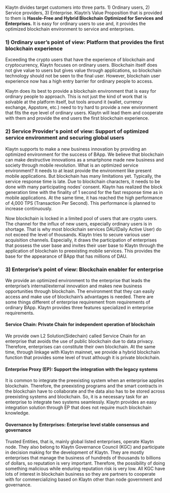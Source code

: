 Klaytn divides target customers into three parts. 1) Ordinary users, 2) Service providers, 3) Enterprise. Klaytn’s Value Proposition that is provided to them is **Hassle-Free and Hybrid Blockchain Optimized for Services and Enterprises.** It is easy for ordinary users to use and, it provides the optimized blockchain environment to service and enterprises.

### 1) Ordinary user’s point of view: Platform that provides the first blockchain experience

Exceeding the crypto users that have the experience of blockchain and cryptocurrency, Klaytn focuses on ordinary users. Blockchain itself does not give value to users but gives value through applications, so blockchain technology should not be seen to the final user. However, blockchain user experience now has a high entry barrier for ordinary people to access.

Klaytn does its best to provide a blockchain environment that is easy for ordinary people to approach. This is not just the kind of work that is solvable at the platform itself, but tools around it (wallet, currency exchange, Appstore, etc.) need to try hard to provide a new environment that fits the eye level of ordinary users. Klaytn will lead them and cooperate with them and provide the end users the first blockchain experience.

### 2) Service Provider's point of view: Support of optimized service environment and securing global users

Klaytn supports to make a new business innovation by providing an optimized environment for the success of BApp. We believe that blockchain can make destructive innovations as a smartphone made new business and society through mobile revolution. What is an optimized service environment? It needs to at least provide the environment like present mobile applications. But blockchain has many limitations yet. Typically, the service response time is late. Due to blockchain characters, it needs to be done with many participating nodes’ consent. Klaytn has realized the block generation time with the finality of 1 second for the fast response time as in mobile applications. At the same time, it has reached the high performance of 4,000 TPS (Transaction Per Second). This performance is planned to increase continuously.

Now blockchain is locked in a limited pool of users that are crypto users. The channel for the influx of new users, especially ordinary users is in shortage. That is why most blockchain services DAU(Daily Active User) do not exceed the level of thousands. Klaytn tries to secure various user acquisition channels. Especially, it draws the participation of enterprises that possess the user base and invites their user base to Klaytn through the application of blockchain to preexisting mobile services. This provides the base for the appearance of BApp that has millions of DAU.

### 3) Enterprise’s point of view: Blockchain enabler for enterprise

We provide an optimized environment to the enterprise that leads the enterprise’s internal/external innovation and makes new business opportunities through blockchain. The environment that they can easily access and make use of blockchain’s advantages is needed. There are some things different of enterprise requirement from requirements of ordinary BApp. Klaytn provides three features specialized in enterprise requirements.

#### Service Chain: Private Chain for independent operation of blockchain

We provide own L2 Solution(Sidechain) called Service Chain for an enterprise that avoids the use of public blockchain due to data privacy. Therefore, enterprises can constitute their own blockchain. At the same time, through linkage with Klaytn mainnet, we provide a hybrid blockchain function that provides some level of trust although it is private blockchain.

#### Enterprise Proxy (EP): Support the integration with the legacy systems

It is common to integrate the preexisting system when an enterprise applies blockchain. Therefore, the preexisting programs and the smart contracts in the blockchain have to collaborate and the data also has to be stored across preexisting systems and blockchain. So, it is a necessary task for an enterprise to integrate two systems seamlessly. Klaytn provides an easy integration solution through EP that does not require much blockchain knowledge.

#### Governance by Enterprises: Enterprise level stable consensus and governance

Trusted Entities, that is, mainly global listed enterprises, operate Klaytn node. They also belong to Klaytn Governance Council (KGC) and participate in decision making for the development of Klaytn. They are mostly enterprises that manage the business of hundreds of thousands to billions of dollars, so reputation is very important. Therefore, the possibility of doing something malicious while enduring reputation risk is very low. All KGC have lots of interest in blockchain business so they are partners to cooperate with for commercializing based on Klaytn other than node government and governance.